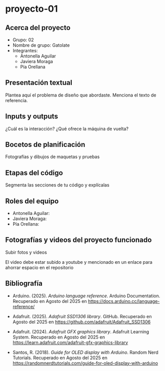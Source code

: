 # proyecto-01

## Acerca del proyecto

- Grupo: 02
- Nombre de grupo: Gatolate
- Integrantes:
  - Antonella Aguilar
  - Javiera Moraga
  - Pía Orellana

## Presentación textual

Plantea aquí el problema de diseño que abordaste. Menciona el texto de referencia.

## Inputs y outputs

¿Cuál es la interacción? ¿Qué ofrece la máquina de vuelta?

## Bocetos de planificación

Fotografías y dibujos de maquetas y pruebas

## Etapas del código

Segmenta las secciones de tu código y explícalas

## Roles del equipo

- Antonella Aguilar:
- Javiera Moraga:
- Pía Orellana: 

## Fotografías y videos del proyecto funcionado

Subir fotos y videos

El video debe estar subido a youtube y mencionado en un enlace para ahorrar espacio en el repositorio

## Bibliografía

+ Arduino. (2025). *Arduino language reference*. Arduino Documentation.
Recuperado en Agosto del 2025 en https://docs.arduino.cc/language-reference/

+ Adafruit. (2025). *Adafruit SSD1306 library*. GitHub. 
Recuperado en Agosto del 2025 en https://github.com/adafruit/Adafruit_SSD1306

+ Adafruit. (2024). *Adafruit GFX graphics library*. Adafruit Learning System.
Recuperado en Agosto del 2025 en https://learn.adafruit.com/adafruit-gfx-graphics-library

+ Santos, R. (2018). *Guide for OLED display with Arduino*. Random Nerd Tutorials.
Recuperado en Agosto del 2025 en https://randomnerdtutorials.com/guide-for-oled-display-with-arduino
